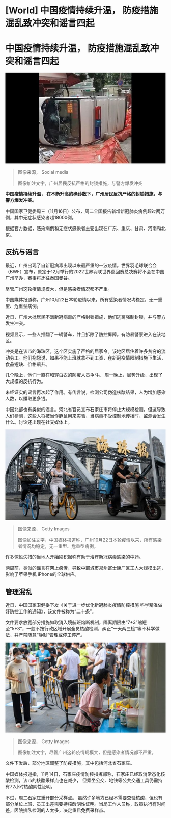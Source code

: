 # [World] 中国疫情持续升温， 防疫措施混乱致冲突和谣言四起

#  中国疫情持续升温， 防疫措施混乱致冲突和谣言四起


![广州居民反抗严格的封锁措施，与警方爆发冲突](_127649196_mediaitem127649195.jpg)

> 图像来源，  Social media
>
> 图像加注文字，广州居民反抗严格的封锁措施，与警方爆发冲突

**中国疫情持续升温， 在不断升高的确诊数下，广州居民反抗严格的封锁措施，与警方爆发冲突。**

中国国家卫健委周三（11月16日）公布，周二全国报告新增新冠肺炎病例超过两万例，其中无症状感染者超18000例。

根据官方数据，感染病例和无症状感染者主要出现在广东、重庆、甘肃、河南和北京。

##  反抗与谣言

最近，广州出现了自新冠病毒出现以来最严重的一波疫情。世界羽毛球联合会（BWF）宣布，原定于12月举行的2022世界羽联世界巡回赛总决赛将不会在中国广州举办，赛事将迁往泰国曼谷。

尽管广州这轮疫情规模大，但是感染者情况都不严重。

中国媒体报道称，广州10月22日本轮疫情以来，所有感染者情况均稳定，无一重型、危重型病例。

近日，广州大批居民不满新冠病毒的严格封锁措施，他们逃离强制封锁，并与警方发生冲突。

视频显示，一些人推翻了一辆警车，并且拆除了防控屏障。有防暴警察进入在该地区。

冲突是在该市的海珠区，这个区实施了严格的居家令。该地区居住着许多贫穷的流动劳工。他们抱怨说，如果不能上班就拿不到工资，在新冠疫情限制措施下生活，食品短缺、价格飙升。


几个晚上，他们一直在和穿白衣的防疫人员争斗。 周一晚上，局势升级，出现了大规模的反抗行为。

未经证实的谣言再次起了作用。有传言说，检测公司伪造核酸结果，人为增加感染人数，以赚取更多钱。

中国北部也有类似的谣言。河北省官员宣布石家庄市将停止大规模检测。但这导致人们猜测，这些人将被当作豚鼠用来实验，当病毒不受控制地传播时，监测会发生什么。讨论还出现在社交媒体上。

![中国媒体报道称，广州10月22日本轮疫情以来，所有感染者情况均稳定，无一重型、危重型病例。](_127650606_gettyimages-1242875456.jpg)

> 图像来源，  Getty Images
>
> 图像加注文字，中国媒体报道称，广州10月22日本轮疫情以来，所有感染者情况均稳定，无一重型、危重型病例。

许多惊慌失措的当地人开始囤积据称有助于治疗新冠病毒感染的中药。

两周前，类似的谣言在网上疯传，导致中部城市郑州富士康厂区工人大规模出逃，影响了苹果手机 iPhone的全球供应。

##  管理混乱

近日，中国国家卫健委下发《关于进一步优化新冠肺炎疫情防控措施 科学精准做好防控工作的通知》，该文件被称为“二十条”。

文件要求放宽部分措施如取消入境航班熔断机制，隔离期限由“7+3”缩短至“5+3”，一般不按行政区域开展全员核酸检测，纠正“一天两三检”等不科学做法，并严禁随意“静默”管理或停工停产。

![尽管广州这轮疫情规模大，但是感染者情况都不严重。](_127650601_gettyimages-1242242300.jpg)

> 图像来源，  Getty Images
>
> 图像加注文字，尽管广州这轮疫情规模大，但是感染者情况都不严重。

文件下发后，部分地区调整了防疫措施，其中包括河北省石家庄。

中国媒体报道指，11月14日，石家庄疫情防控指挥部称，石家庄已经取消常态化核酸检测，该市的核酸采样点也在减少， 但乘坐公交、地铁等公共交通工具仍需持有72小时核酸阴性证明。

不过，周二石家庄重开部分采样点。 虽然许多地方已经不需要查验核酸，但也有部分单位上班、员工出差需要持核酸阴性证明。当局工作人员称，政策执行有时间差，医院排队检测的人太多，决定重启免费采样点。



